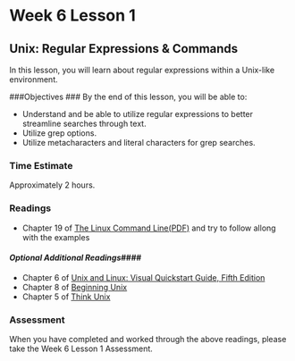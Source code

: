 # Week 6 Lesson 1 #
## Unix: Regular Expressions & Commands ##

In this lesson, you will learn about regular expressions within a Unix-like environment.

###Objectives ###
By the end of this lesson, you will be able to:

- Understand and be able to utilize regular expressions to better streamline searches through text.
- Utilize grep options.
- Utilize metacharacters and literal characters for grep searches.

### Time Estimate ###

Approximately 2 hours.

### Readings ####

- Chapter 19 of [The Linux Command Line(PDF)](http://sourceforge.net/projects/linuxcommand/?source=dlp) and try to follow allong with the examples

#### *Optional Additional Readings*####

- Chapter 6 of [Unix and Linux: Visual Quickstart Guide, Fifth Edition](http://proquest.safaribooksonline.com.proxy2.library.illinois.edu/book/operating-systems-and-server-administration/unix/9780133793871)
- Chapter 8 of [Beginning Unix](http://proquest.safaribooksonline.com.proxy2.library.illinois.edu/book/operating-systems-and-server-administration/unix/9780764579943)
- Chapter 5 of [Think Unix](http://proquest.safaribooksonline.com.proxy2.library.illinois.edu/book/operating-systems-and-server-administration/unix/078972376x)


### Assessment ###

When you have completed and worked through the above readings, please take the Week 6 Lesson 1 Assessment.
